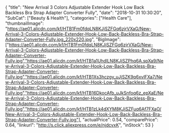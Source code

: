 {
	"title": "New Arrival 3 Colors Adjustable Extender Hook Low Back Backless Bra Strap Adapter Converter Fully",
	"date": "2018-10-31 10:30:20",
	"SubCat": ["Beauty & Health"],
	"categories": ["Health Care"],
	"thumbnailImage": "https://ae01.alicdn.com/kf/HTB1Fm0fdqLN8KJjSZFGq6zjrVXaG/New-Arrival-3-Colors-Adjustable-Extender-Hook-Low-Back-Backless-Bra-Strap-Adapter-Converter-Fully.jpg_220x220.jpg",
	"BigImage": ["https://ae01.alicdn.com/kf/HTB1Fm0fdqLN8KJjSZFGq6zjrVXaG/New-Arrival-3-Colors-Adjustable-Extender-Hook-Low-Back-Backless-Bra-Strap-Adapter-Converter-Fully.jpg","https://ae01.alicdn.com/kf/HTB1a1UhdlLN8KJjSZPhq6A.spXa9/New-Arrival-3-Colors-Adjustable-Extender-Hook-Low-Back-Backless-Bra-Strap-Adapter-Converter-Fully.jpg","https://ae01.alicdn.com/kf/HTB1Xs3hczgy_uJjSZK9q6xvlFXa7/New-Arrival-3-Colors-Adjustable-Extender-Hook-Low-Back-Backless-Bra-Strap-Adapter-Converter-Fully.jpg","https://ae01.alicdn.com/kf/HTB16DkocAfb_uJkSnfoq6z_epXaE/New-Arrival-3-Colors-Adjustable-Extender-Hook-Low-Back-Backless-Bra-Strap-Adapter-Converter-Fully.jpg","https://ae01.alicdn.com/kf/HTB1zLk4dXYM8KJjSZFuq6Af7FXaO/New-Arrival-3-Colors-Adjustable-Extender-Hook-Low-Back-Backless-Bra-Strap-Adapter-Converter-Fully.jpg"],
	"actualPrice": 0.54,
	"comparePrice": 0.64,
	"linkurl": "http://s.click.aliexpress.com/e/njdcvxK",
	"inStock": 53
}
